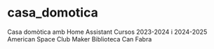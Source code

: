 # casa_domotica
Casa domòtica amb Home Assistant Cursos 2023-2024 i 2024-2025
American Space Club Maker Biblioteca Can Fabra
